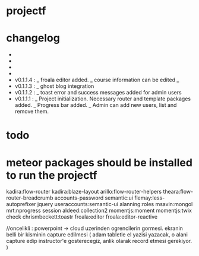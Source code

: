 # projectf


# changelog
-
-
-
-
- v0.1.1.4 :
  \_ froala editor added.
  \_ course information can be edited
  \_ 
- v0.1.1.3 :
  \_ ghost blog integration
- v0.1.1.2 :
  \_ toast error and success messages added for admin users
- v0.1.1.1 :
 \_ Project initialization. Necessary router and template packages added.
 \_ Progress bar added.
 \_ Admin can add new users, list and remove them.

# todo

# meteor packages should be installed to run the projectf

kadira:flow-router kadira:blaze-layout arillo:flow-router-helpers theara:flow-router-breadcrumb accounts-password semantic:ui flemay:less-autoprefixer jquery useraccounts:semantic-ui alanning:roles msavin:mongol mrt:nprogress session aldeed:collection2 momentjs:moment momentjs:twix check chrismbeckett:toastr froala:editor froala:editor-reactive



//oncelikli : powerpoint -> cloud uzerinden ogrencilerin gormesi. ekranin belli bir kisminin capture edilmesi ( adam tabletle el yazisi yazacak, o alani capture edip instructor'e gosterecegiz, anlik olarak record etmesi gerekiyor. )
